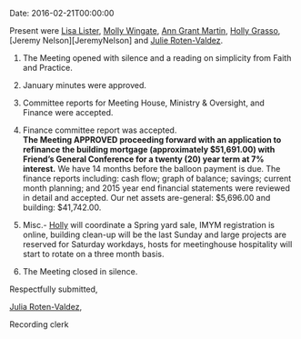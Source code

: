 Date: 2016-02-21T00:00:00

[AnnDaugherty]: /Friends/AnnDaugherty
[AnnGrantMartin]: /Friends/AnnGrantMartin
[BillDurland]: /Friends/BillDurland
[BillWerling]: /Friends/BillWerling
[CarltonGamer]: /Friends/CarltonGamer
[GenieDurland]: /Friends/GenieDurland
[HollyGrasso]: /Friends/HollyGrasso
[JohnRobey]: /Friends/JohnRobey
[LindaSegar]: /Friends/LindaSegar
[LisaLister]: /Friends/LisaLister
[PeterLeVar]: /Friends/PeterLeVar
[JulieRotenValdez]: /Friends/JulieRotenValdez
[MollyWingate]: /Friends/MollyWingate
[NancyAndrews]: /Friends/NancyAndrews
[PhilFriesen]: /Friends/PhilFriesen
[SarahCallback]: /Friends/SarahCallback

Present were [Lisa Lister][LisaLister], [Molly Wingate][MollyWingate], [Ann Grant Martin][AnnGrantMartin], 
[Holly Grasso][HollyGrasso], [Jeremy Nelson][JeremyNelson] and [Julie Roten-Valdez][JulieRotenValdez]. 

1.  The Meeting opened with silence and a reading on simplicity from Faith and 
    Practice. 

2.  January minutes were approved. 

3.  Committee reports for Meeting House, Ministry & Oversight, and Finance were 
    accepted. 

4.  Finance committee report was accepted.  
    **The Meeting APPROVED proceeding forward with an application to 
    refinance the building mortgage (approximately $51,691.00) with Friend’s 
    General Conference for a twenty (20) year term at 7% interest.** 
    We have 14 months before the balloon payment is due. The finance reports 
    including: cash flow; graph of balance; savings; current month planning; and 
    2015 year end financial statements were reviewed in detail and accepted.  Our 
    net assets are-general: $5,696.00 and building: $41,742.00.

5.  Misc.- [Holly][HollyGrasso] will coordinate a Spring yard sale, IMYM registration is online, 
    building clean-up will be the last Sunday and large projects are reserved for 
    Saturday workdays, hosts for meetinghouse hospitality will start to rotate on a 
    three month basis. 

6.  The Meeting closed in silence. 

Respectfully submitted, 

[Julia Roten-Valdez][JulieRotenValdez],

Recording clerk
